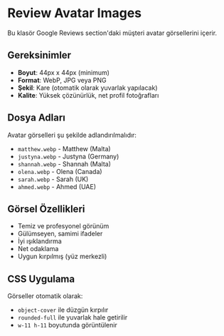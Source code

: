 # Review Avatar Images

Bu klasör Google Reviews section'daki müşteri avatar görsellerini içerir.

## Gereksinimler

- **Boyut**: 44px x 44px (minimum)
- **Format**: WebP, JPG veya PNG
- **Şekil**: Kare (otomatik olarak yuvarlak yapılacak)
- **Kalite**: Yüksek çözünürlük, net profil fotoğrafları

## Dosya Adları

Avatar görselleri şu şekilde adlandırılmalıdır:
- `matthew.webp` - Matthew (Malta)
- `justyna.webp` - Justyna (Germany)  
- `shannah.webp` - Shannah (Malta)
- `olena.webp` - Olena (Canada)
- `sarah.webp` - Sarah (UK)
- `ahmed.webp` - Ahmed (UAE)

## Görsel Özellikleri

- Temiz ve profesyonel görünüm
- Gülümseyen, samimi ifadeler
- İyi ışıklandırma
- Net odaklama
- Uygun kırpılmış (yüz merkezli)

## CSS Uygulama

Görseller otomatik olarak:
- `object-cover` ile düzgün kırpılır
- `rounded-full` ile yuvarlak hale getirilir
- `w-11 h-11` boyutunda görüntülenir 